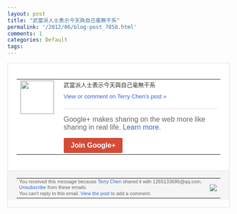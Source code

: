 ```yaml
---
layout: post
title: "武當派人士表示今天與自己毫無干系"
permalink: '/2012/06/blog-post_7858.html'
comments: 1
categories: Default
tags: 
---
```

<div style="border:solid 1px #dfdfdf;color:#686868;font:13px Arial"><div style="background-color:#fff;padding:20px;"><table cellpadding="0" cellspacing="0"><tr><td style="padding-right:15px;vertical-align:top"><a href="https://plus.google.com/_/notifications/emlink?emrecipient=109554455967099403328&amp;emid=CPDl1bfD97ACFYhgNAodEnAAAA&amp;path=%2F108643996575278738906&amp;dt=1341113050167&amp;uob=8"><img height="75" src="https://lh3.googleusercontent.com/-KKRGTyJ5Bl0/AAAAAAAAAAI/AAAAAAAAEEY/jllxqER5dCk/s75-c-k-a/photo.jpg" style="border:solid 1px #cccccc;" width="75"/></a></td><td style="width:578px;color:#333;font:13px Arial;vertical-align:top;"><div style="padding-bottom:10px">武當派人士表示今天與自己毫無干系</div><a href="https://plus.google.com/_/notifications/emlink?emrecipient=109554455967099403328&amp;emid=CPDl1bfD97ACFYhgNAodEnAAAA&amp;path=%2F108643996575278738906%2Fposts%2FeWvekqfiSva%3Fgpinv%3DAMIXal--Sx5oyDYYHehpKUvFpOl5m9_ZPNcSfrKlQemzyvppHrSgC6xn9_ofA6-kgy3T7cGkJOl0rOJ-u6BZz0tsDQe1oCr_ufeXawJ1ZMnyCaStN7tm_IY&amp;dt=1341113050167&amp;uob=8" style="color:#3366CC;text-decoration:none;">View or comment on Terry Chen's post »</a><div style="margin-top:20px;border-top:solid 1px #dfdfdf"><div style="padding:15px 0;color:#686868;font:16px Arial;">Google+ makes sharing on the web more like sharing in real life. <a href="http://www.google.com/+/learnmore/" style="color:#3366CC;text-decoration:none;">Learn more</a>.</div><a href="https://plus.google.com/_/notifications/emlink?emrecipient=109554455967099403328&amp;emid=CPDl1bfD97ACFYhgNAodEnAAAA&amp;path=%2F%3Fgpinv%3DAMIXal--Sx5oyDYYHehpKUvFpOl5m9_ZPNcSfrKlQemzyvppHrSgC6xn9_ofA6-kgy3T7cGkJOl0rOJ-u6BZz0tsDQe1oCr_ufeXawJ1ZMnyCaStN7tm_IY&amp;dt=1341113050167&amp;uob=8" style="display:inline-block;padding:7px 15px;background-color:#d44b38; color:#fff;font-size:16px; font-weight:bold;border-radius:2px;-webkit-border-radius:2px; -moz-border-radius:2px;border:solid 1px #c43b28; white-space:nowrap;text-decoration:none">Join Google+</a></div></td></tr></table></div><div style="border-top:solid 1px #dfdfdf;padding:0 20px; background-color:#f5f5f5"><table cellpadding="0" cellspacing="0" style="height:50px"><tbody><tr><td style="vertical-align:middle;width:100%; color:#636363;font:11px Arial; line-height:120%">You received this message because <a href="https://plus.google.com/_/notifications/emlink?emrecipient=109554455967099403328&amp;emid=CPDl1bfD97ACFYhgNAodEnAAAA&amp;path=%2F108643996575278738906%3Fgpinv%3DAMIXal--Sx5oyDYYHehpKUvFpOl5m9_ZPNcSfrKlQemzyvppHrSgC6xn9_ofA6-kgy3T7cGkJOl0rOJ-u6BZz0tsDQe1oCr_ufeXawJ1ZMnyCaStN7tm_IY&amp;dt=1341113050167&amp;uob=8" style="color:#3366CC;text-decoration:none;">Terry Chen</a> shared it with 1265133686@qq.com. <a href="https://plus.google.com/_/notifications/emlink?emrecipient=109554455967099403328&amp;emid=CPDl1bfD97ACFYhgNAodEnAAAA&amp;path=%2F_%2Fnonplus%2Femailsettings%3Fgpinv%3DAMIXal--Sx5oyDYYHehpKUvFpOl5m9_ZPNcSfrKlQemzyvppHrSgC6xn9_ofA6-kgy3T7cGkJOl0rOJ-u6BZz0tsDQe1oCr_ufeXawJ1ZMnyCaStN7tm_IY%26est%3DADH5u8UtRNChpDpk25Qan8nXW6TwHso83U0T7ASdFAyPE3W9Y_ovDjae9s5-tkIvBSe0T2I6I-YitsiRpfsCdW19Baa2gzRZWKYkR7wcolweLrcDgnPbw5s84svvzzLLk-6fnysDnd2h&amp;dt=1341113050167&amp;uob=8" style="color:#3366CC;text-decoration:none;">Unsubscribe</a> from these emails.<br/>You can't reply to this email. <a href="https://plus.google.com/_/notifications/emlink?emrecipient=109554455967099403328&amp;emid=CPDl1bfD97ACFYhgNAodEnAAAA&amp;path=%2F108643996575278738906%2Fposts%2FeWvekqfiSva%3Fgpinv%3DAMIXal--Sx5oyDYYHehpKUvFpOl5m9_ZPNcSfrKlQemzyvppHrSgC6xn9_ofA6-kgy3T7cGkJOl0rOJ-u6BZz0tsDQe1oCr_ufeXawJ1ZMnyCaStN7tm_IY&amp;dt=1341113050167&amp;uob=8" style="color:#3366CC;text-decoration:none;">View the post</a> to add a comment.<br/></td><td><img src="https://ssl.gstatic.com/s2/oz/images/notifications/logo/google-plus-6617a72bb36cc548861652780c9e6ff1.png"/></td></tr></tbody></table></div></div>